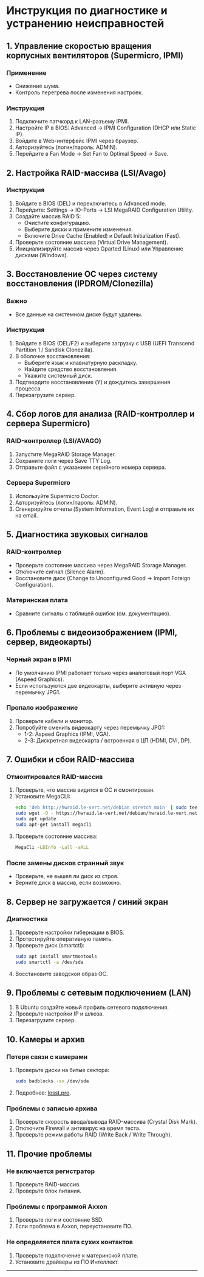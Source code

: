 # Инструкция по диагностике и устранению неисправностей

## 1. Управление скоростью вращения корпусных вентиляторов (Supermicro, IPMI)
### Применение
- Снижение шума.
- Контроль перегрева после изменения настроек.

### Инструкция
1. Подключите патчкорд к LAN-разъему IPMI.
2. Настройте IP в BIOS: Advanced → IPMI Configuration (DHCP или Static IP).
3. Войдите в Web-интерфейс IPMI через браузер.
4. Авторизуйтесь (логин/пароль: ADMIN).
5. Перейдите в Fan Mode → Set Fan to Optimal Speed → Save.

## 2. Настройка RAID-массива (LSI/Avago)
### Инструкция
1. Войдите в BIOS (DEL) и переключитесь в Advanced mode.
2. Перейдите: Settings → IO-Ports → LSI MegaRAID Configuration Utility.
3. Создайте массив RAID 5:
   - Очистите конфигурацию.
   - Выберите диски и примените изменения.
   - Включите Drive Cache (Enabled) и Default Initialization (Fast).
4. Проверьте состояние массива (Virtual Drive Management).
5. Инициализируйте массив через Gparted (Linux) или Управление дисками (Windows).

## 3. Восстановление ОС через систему восстановления (IPDROM/Clonezilla)
### Важно
- Все данные на системном диске будут удалены.

### Инструкция
1. Войдите в BIOS (DEL/F2) и выберите загрузку с USB (UEFI Transcend Partition 1 / Sandisk Clonezilla).
2. В оболочке восстановления:
   - Выберите язык и клавиатурную раскладку.
   - Найдите средство восстановления.
   - Укажите системный диск.
3. Подтвердите восстановление (Y) и дождитесь завершения процесса.
4. Перезагрузите сервер.

## 4. Сбор логов для анализа (RAID-контроллер и сервера Supermicro)
### RAID-контроллер (LSI/AVAGO)
1. Запустите MegaRAID Storage Manager.
2. Сохраните логи через Save TTY Log.
3. Отправьте файл с указанием серийного номера сервера.

### Сервера Supermicro
1. Используйте Supermicro Doctor.
2. Авторизуйтесь (логин/пароль: ADMIN).
3. Сгенерируйте отчеты (System Information, Event Log) и отправьте их на email.

## 5. Диагностика звуковых сигналов
### RAID-контроллер
- Проверьте состояние массива через MegaRAID Storage Manager.
- Отключите сигнал (Silence Alarm).
- Восстановите диск (Change to Unconfigured Good → Import Foreign Configuration).

### Материнская плата
- Сравните сигналы с таблицей ошибок (см. документацию).

## 6. Проблемы с видеоизображением (IPMI, сервер, видеокарты)
### Черный экран в IPMI
- По умолчанию IPMI работает только через аналоговый порт VGA (Aspeed Graphics).
- Если используются две видеокарты, выберите активную через перемычку JPG1.

### Пропало изображение
1. Проверьте кабели и монитор.
2. Попробуйте сменить видеокарту через перемычку JPG1:
   - 1-2: Aspeed Graphics (IPMI, VGA).
   - 2-3: Дискретная видеокарта / встроенная в ЦП (HDMI, DVI, DP).

## 7. Ошибки и сбои RAID-массива
### Отмонтировался RAID-массив
1. Проверьте, что массив видится в ОС и смонтирован.
2. Установите MegaCLI:
   ```bash
   echo 'deb http://hwraid.le-vert.net/debian stretch main' | sudo tee -a /etc/apt/sources.list
   sudo wget -O - https://hwraid.le-vert.net/debian/hwraid.le-vert.net.gpg.key | apt-key add -
   sudo apt update
   sudo apt-get install megacli
   ```
3. Проверьте состояние массива:
   ```bash
   MegaCli -LDInfo -Lall -aALL
   ```

### После замены дисков странный звук
- Проверьте, не вышел ли диск из строя.
- Верните диск в массив, если возможно.

## 8. Сервер не загружается / синий экран
### Диагностика
1. Проверьте настройки гибернации в BIOS.
2. Протестируйте оперативную память.
3. Проверьте диск (smartctl):
   ```bash
   sudo apt install smartmontools
   sudo smartctl -a /dev/sda
   ```
4. Восстановите заводской образ ОС.

## 9. Проблемы с сетевым подключением (LAN)
1. В Ubuntu создайте новый профиль сетевого подключения.
2. Проверьте настройки IP и шлюза.
3. Перезагрузите сервер.

## 10. Камеры и архив
### Потеря связи с камерами
1. Проверьте диски на битые сектора:
   ```bash
   sudo badblocks -sv /dev/sda
   ```
2. Подробнее: [losst.pro](https://losst.pro/proverka-diska-na-bitye-sektory-v-linux).

### Проблемы с записью архива
1. Проверьте скорость ввода/вывода RAID-массива (Crystal Disk Mark).
2. Отключите Firewall и антивирус на время теста.
3. Проверьте режим работы RAID (Write Back / Write Through).

## 11. Прочие проблемы
### Не включается регистратор
1. Проверьте RAID-массив.
2. Проверьте блок питания.

### Проблемы с программой Axxon
1. Проверьте логи и состояние SSD.
2. Если проблема в Axxon, переустановите ПО.

### Не определяется плата сухих контактов
1. Проверьте подключение к материнской плате.
2. Установите драйверы из ПО Интеллект.

---



